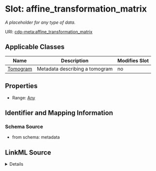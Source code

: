 # Slot: affine_transformation_matrix


_A placeholder for any type of data._



URI: [cdp-meta:affine_transformation_matrix](metadataaffine_transformation_matrix)



<!-- no inheritance hierarchy -->




## Applicable Classes

| Name | Description | Modifies Slot |
| --- | --- | --- |
[Tomogram](Tomogram.md) | Metadata describing a tomogram |  no  |







## Properties

* Range: [Any](Any.md)





## Identifier and Mapping Information







### Schema Source


* from schema: metadata




## LinkML Source

<details>
```yaml
name: affine_transformation_matrix
description: A placeholder for any type of data.
from_schema: metadata
rank: 1000
array:
  exact_number_dimensions: 2
  dimensions:
  - exact_cardinality: 4
  - exact_cardinality: 4
alias: affine_transformation_matrix
owner: Tomogram
domain_of:
- Tomogram
range: Any
inlined: true
inlined_as_list: true

```
</details>